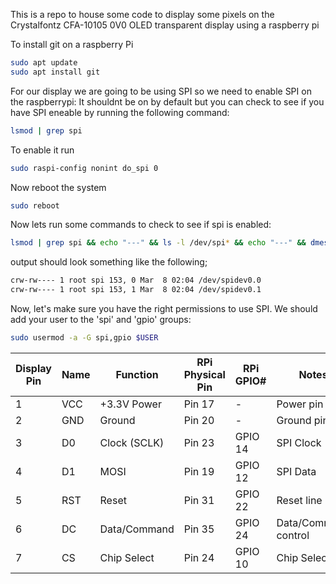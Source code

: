 This is a repo to house some code to display some pixels on the Crystalfontz CFA-10105 0V0 OLED transparent display using a raspberry pi


To install git on a raspberry Pi
```bash
sudo apt update
sudo apt install git
```

For our display we are going to be using SPI so we need to enable SPI on the raspberrypi:
It shouldnt be on by default but you can check to see if you have SPI eneable by running the following command:
```bash
lsmod | grep spi
```

To enable it run
```bash
sudo raspi-config nonint do_spi 0
```
Now reboot the system
```bash
sudo reboot
```
Now lets run some commands to check to see if spi is enabled:
```bash
lsmod | grep spi && echo "---" && ls -l /dev/spi* && echo "---" && dmesg | grep spi
```

output should look something like the following;
```bash
crw-rw---- 1 root spi 153, 0 Mar  8 02:04 /dev/spidev0.0
crw-rw---- 1 root spi 153, 1 Mar  8 02:04 /dev/spidev0.1
```

Now, let's make sure you have the right permissions to use SPI. We should add your user to the 'spi' and 'gpio' groups:
```bash
sudo usermod -a -G spi,gpio $USER
```
| Display Pin | Name | Function | RPi Physical Pin | RPi GPIO# | Notes |
|------------|------|---------------|------------------|------------|--------|
| 1 | VCC | +3.3V Power | Pin 17 | - | Power pin |
| 2 | GND | Ground | Pin 20 | - | Ground pin |
| 3 | D0 | Clock (SCLK) | Pin 23 | GPIO 14 | SPI Clock |
| 4 | D1 | MOSI | Pin 19 | GPIO 12 | SPI Data |
| 5 | RST | Reset | Pin 31 | GPIO 22 | Reset line |
| 6 | DC | Data/Command | Pin 35 | GPIO 24 | Data/Command control |
| 7 | CS | Chip Select | Pin 24 | GPIO 10 | Chip Select |


